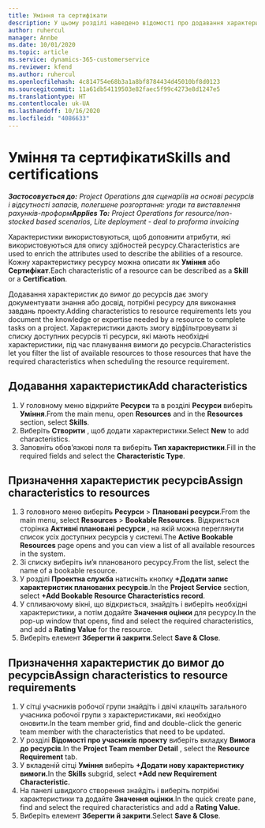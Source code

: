 ```yaml
---
title: Уміння та сертифікати
description: У цьому розділі наведено відомості про додавання характеристик умінь і сертифікатів до ресурсів.
author: ruhercul
manager: Annbe
ms.date: 10/01/2020
ms.topic: article
ms.service: dynamics-365-customerservice
ms.reviewer: kfend
ms.author: ruhercul
ms.openlocfilehash: 4c814754e68b3a1a8bf8784434d45010bf8d0123
ms.sourcegitcommit: 11a61db54119503e82faec5f99c4273e8d1247e5
ms.translationtype: HT
ms.contentlocale: uk-UA
ms.lasthandoff: 10/16/2020
ms.locfileid: "4086633"
---
```

# <a name="skills-and-certifications"></a><span data-ttu-id="18657-103">Уміння та сертифікати</span><span class="sxs-lookup"><span data-stu-id="18657-103">Skills and certifications</span></span>
<span data-ttu-id="18657-104">_**Застосовується до:** Project Operations для сценаріїв на основі ресурсів і відсутності запасів, полегшене розгортання: угоди та виставлення рахунків-проформ_</span><span class="sxs-lookup"><span data-stu-id="18657-104">_**Applies To:** Project Operations for resource/non-stocked based scenarios, Lite deployment - deal to proforma invoicing_</span></span>

<span data-ttu-id="18657-105">Характеристики використовуються, щоб доповнити атрибути, які використовуються для опису здібностей ресурсу.</span><span class="sxs-lookup"><span data-stu-id="18657-105">Characteristics are used to enrich the attributes used to describe the abilities of a resource.</span></span> <span data-ttu-id="18657-106">Кожну характеристику ресурсу можна описати як **Уміння** або **Сертифікат**.</span><span class="sxs-lookup"><span data-stu-id="18657-106">Each characteristic of a resource can be described as a **Skill** or a **Certification**.</span></span>

<span data-ttu-id="18657-107">Додавання характеристик до вимог до ресурсів дає змогу документувати знання або досвід, потрібні ресурсу для виконання завдань проекту.</span><span class="sxs-lookup"><span data-stu-id="18657-107">Adding characteristics to resource requirements lets you document the knowledge or expertise needed by a resource to complete tasks on a project.</span></span> <span data-ttu-id="18657-108">Характеристики дають змогу відфільтровувати зі списку доступних ресурсів ті ресурси, які мають необхідні характеристики, під час планування вимоги до ресурсів.</span><span class="sxs-lookup"><span data-stu-id="18657-108">Characteristics let you filter the list of available resources to those resources that have the required characteristics when scheduling the resource requirement.</span></span>

## <a name="add-characteristics"></a><span data-ttu-id="18657-109">Додавання характеристик</span><span class="sxs-lookup"><span data-stu-id="18657-109">Add characteristics</span></span>

1. <span data-ttu-id="18657-110">У головному меню відкрийте **Ресурси** та в розділі **Ресурси** виберіть **Уміння**.</span><span class="sxs-lookup"><span data-stu-id="18657-110">From the main menu, open **Resources** and in the **Resources** section, select **Skills**.</span></span>
2. <span data-ttu-id="18657-111">Виберіть **Створити** , щоб додати характеристики.</span><span class="sxs-lookup"><span data-stu-id="18657-111">Select **New** to add characteristics.</span></span>
3. <span data-ttu-id="18657-112">Заповніть обов’язкові поля та виберіть **Тип характеристики**.</span><span class="sxs-lookup"><span data-stu-id="18657-112">Fill in the required fields and select the **Characteristic Type**.</span></span>

## <a name="assign-characteristics-to-resources"></a><span data-ttu-id="18657-113">Призначення характеристик ресурсів</span><span class="sxs-lookup"><span data-stu-id="18657-113">Assign characteristics to resources</span></span>

1. <span data-ttu-id="18657-114">З головного меню виберіть **Ресурси** > **Плановані ресурси**.</span><span class="sxs-lookup"><span data-stu-id="18657-114">From the main menu, select **Resources** > **Bookable Resources**.</span></span> <span data-ttu-id="18657-115">Відкриється сторінка **Активні плановані ресурси** , на якій можна переглянути список усіх доступних ресурсів у системі.</span><span class="sxs-lookup"><span data-stu-id="18657-115">The **Active Bookable Resources** page opens and you can view a list of all available resources in the system.</span></span>
2. <span data-ttu-id="18657-116">Зі списку виберіть ім’я планованого ресурсу.</span><span class="sxs-lookup"><span data-stu-id="18657-116">From the list, select the name of a bookable resource.</span></span>
3. <span data-ttu-id="18657-117">У розділі **Проектна служба** натисніть кнопку **+Додати запис характеристик планованих ресурсів**.</span><span class="sxs-lookup"><span data-stu-id="18657-117">In the **Project Service** section, select **+Add Bookable Resource Characteristics record**.</span></span>
4. <span data-ttu-id="18657-118">У спливаючому вікні, що відкриється, знайдіть і виберіть необхідні характеристики, а потім додайте **Значення оцінки** для ресурсу.</span><span class="sxs-lookup"><span data-stu-id="18657-118">In the pop-up window that opens, find and select the required characteristics, and add a **Rating Value** for the resource.</span></span>
5. <span data-ttu-id="18657-119">Виберіть елемент **Зберегти й закрити**.</span><span class="sxs-lookup"><span data-stu-id="18657-119">Select **Save & Close**.</span></span>

## <a name="assign-characteristics-to-resource-requirements"></a><span data-ttu-id="18657-120">Призначення характеристик до вимог до ресурсів</span><span class="sxs-lookup"><span data-stu-id="18657-120">Assign characteristics to resource requirements</span></span>

1. <span data-ttu-id="18657-121">У сітці учасників робочої групи знайдіть і двічі клацніть загального учасника робочої групи з характеристиками, які необхідно оновити.</span><span class="sxs-lookup"><span data-stu-id="18657-121">In the team member grid, find and double-click the generic team member with the characteristics that need to be updated.</span></span>
2. <span data-ttu-id="18657-122">У розділі **Відомості про учасників проекту** виберіть вкладку **Вимога до ресурсів**.</span><span class="sxs-lookup"><span data-stu-id="18657-122">In the **Project Team member Detail** , select the **Resource Requirement** tab.</span></span>
3. <span data-ttu-id="18657-123">У вкладеній сітці **Уміння** виберіть **+Додати нову характеристику вимоги.**</span><span class="sxs-lookup"><span data-stu-id="18657-123">In the **Skills** subgrid, select **+Add new Requirement Characteristic.**</span></span>
4. <span data-ttu-id="18657-124">На панелі швидкого створення знайдіть і виберіть потрібні характеристики та додайте **Значення оцінки**.</span><span class="sxs-lookup"><span data-stu-id="18657-124">In the quick create pane, find and select the required characteristics and add a **Rating Value**.</span></span>
5. <span data-ttu-id="18657-125">Виберіть елемент **Зберегти й закрити**.</span><span class="sxs-lookup"><span data-stu-id="18657-125">Select **Save & Close**.</span></span>